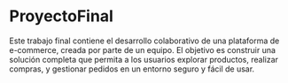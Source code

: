 # ProyectoFinal
Este trabajo final contiene el desarrollo colaborativo de una plataforma de e-commerce, creada por parte de un equipo. El objetivo es construir una solución completa que permita a los usuarios explorar productos, realizar compras, y gestionar pedidos en un entorno seguro y fácil de usar. 
